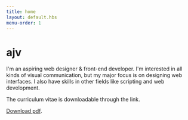 ```yaml
---
title: home
layout: default.hbs
menu-order: 1
---
```


# ajv

I'm an aspiring web designer & front-end developer. I'm interested in all kinds of visual communication, but my major focus is on designing web interfaces. I also have skills in other fields like scripting and web development.

The curriculum vitae is downloadable through the link.

<a href="assets/cv/CV-Andreas-johan-virkus.pdf">Download pdf</a>.
